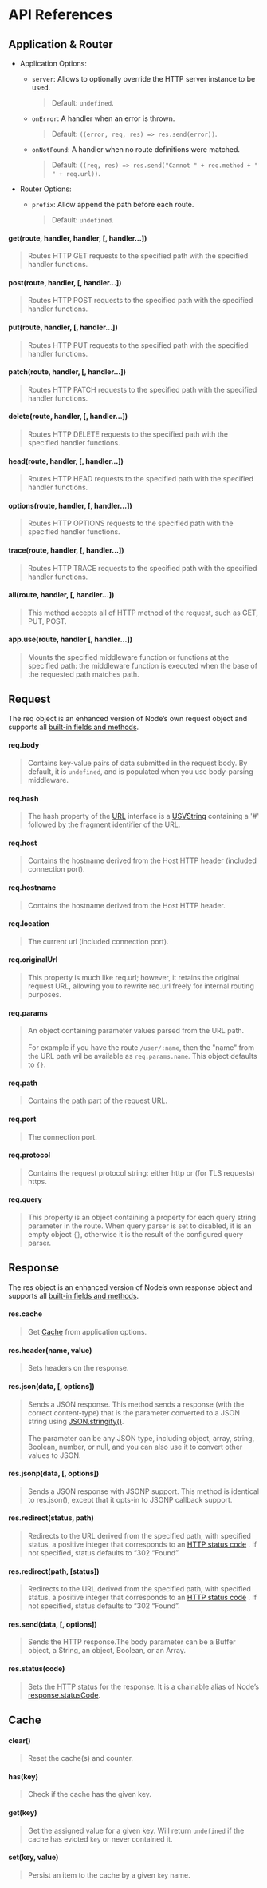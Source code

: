 # API References

## Application & Router

- Application Options:

  - `server`: Allows to optionally override the HTTP server instance to be used.

    > Default: `undefined`.

  - `onError`: A handler when an error is thrown.

    > Default: `((error, req, res) => res.send(error))`.

  - `onNotFound`: A handler when no route definitions were matched.

    > Default: `((req, res) => res.send("Cannot " + req.method + " " + req.url))`.

- Router Options:

  - `prefix`: Allow append the path before each route.

    > Default: `undefined`.

#### get(route, handler, handler, [, handler...])

> Routes HTTP GET requests to the specified path with the specified handler functions.

#### post(route, handler, [, handler...])

> Routes HTTP POST requests to the specified path with the specified handler functions.

#### put(route, handler, [, handler...])

> Routes HTTP PUT requests to the specified path with the specified handler functions.

#### patch(route, handler, [, handler...])

> Routes HTTP PATCH requests to the specified path with the specified handler functions.

#### delete(route, handler, [, handler...])

> Routes HTTP DELETE requests to the specified path with the specified handler functions.

#### head(route, handler, [, handler...])

> Routes HTTP HEAD requests to the specified path with the specified handler functions.

#### options(route, handler, [, handler...])

> Routes HTTP OPTIONS requests to the specified path with the specified handler functions.

#### trace(route, handler, [, handler...])

> Routes HTTP TRACE requests to the specified path with the specified handler functions.

#### all(route, handler, [, handler...])

> This method accepts all of HTTP method of the request, such as GET, PUT, POST.

#### app.use(route, handler [, handler...])

> Mounts the specified middleware function or functions at the specified path: the middleware function is executed when the base of the requested path matches path.

## Request

The req object is an enhanced version of Node’s own request object and supports all [built-in fields and methods](https://nodejs.org/api/http.html#http_class_http_incomingmessage).

#### req.body

> Contains key-value pairs of data submitted in the request body. By default, it is `undefined`, and is populated when you use body-parsing middleware.

#### req.hash

> The hash property of the [URL](https://developer.mozilla.org/en-US/docs/Web/API/URL) interface is a [USVString](https://developer.mozilla.org/en-US/docs/Web/API/USVString) containing a '#' followed by the fragment identifier of the URL.

#### req.host

> Contains the hostname derived from the Host HTTP header (included connection port).

#### req.hostname

> Contains the hostname derived from the Host HTTP header.

#### req.location

> The current url (included connection port).

#### req.originalUrl

> This property is much like req.url; however, it retains the original request URL, allowing you to rewrite req.url freely for internal routing purposes.

#### req.params

> An object containing parameter values parsed from the URL path.<br><br>For example if you have the route `/user/:name`, then the "name" from the URL path wil be available as `req.params.name`. This object defaults to `{}`.

#### req.path

> Contains the path part of the request URL.

#### req.port

> The connection port.

#### req.protocol

> Contains the request protocol string: either http or (for TLS requests) https.

#### req.query

> This property is an object containing a property for each query string parameter in the route. When query parser is set to disabled, it is an empty object `{}`, otherwise it is the result of the configured query parser.

## Response

The res object is an enhanced version of Node’s own response object and supports all [built-in fields and methods](https://nodejs.org/api/http.html#http_class_http_serverresponse).

#### res.cache

> Get [Cache](#Cache) from application options.

#### res.header(name, value)

> Sets headers on the response.

#### res.json(data, [, options])

> Sends a JSON response. This method sends a response (with the correct content-type) that is the parameter converted to a JSON string using [JSON.stringify()](https://developer.mozilla.org/en-US/docs/Web/JavaScript/Reference/Global_Objects/JSON/stringify).<br><br>The parameter can be any JSON type, including object, array, string, Boolean, number, or null, and you can also use it to convert other values to JSON.

#### res.jsonp(data, [, options])

> Sends a JSON response with JSONP support. This method is identical to res.json(), except that it opts-in to JSONP callback support.

#### res.redirect(status, path)

> Redirects to the URL derived from the specified path, with specified status, a positive integer that corresponds to an [HTTP status code](http://www.w3.org/Protocols/rfc2616/rfc2616-sec10.html) . If not specified, status defaults to “302 “Found”.

#### res.redirect(path, [status])

> Redirects to the URL derived from the specified path, with specified status, a positive integer that corresponds to an [HTTP status code](http://www.w3.org/Protocols/rfc2616/rfc2616-sec10.html) . If not specified, status defaults to “302 “Found”.

#### res.send(data, [, options])

> Sends the HTTP response.The body parameter can be a Buffer object, a String, an object, Boolean, or an Array.

#### res.status(code)

> Sets the HTTP status for the response. It is a chainable alias of Node’s [response.statusCode](http://nodejs.org/api/http.html#http_response_statuscode).

## Cache

#### clear()

> Reset the cache(s) and counter.

#### has(key)

> Check if the cache has the given key.

#### get(key)

> Get the assigned value for a given key. Will return `undefined` if the cache has evicted `key` or never contained it.

#### set(key, value)

> Persist an item to the cache by a given `key` name.
